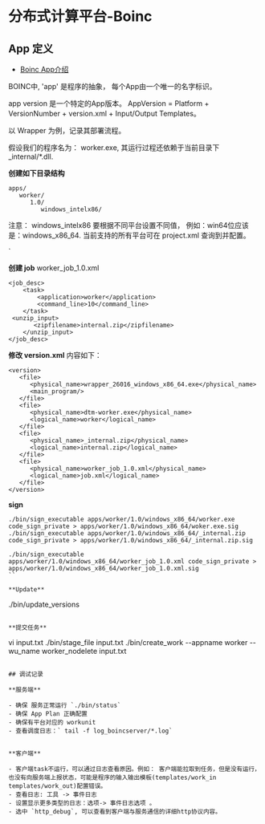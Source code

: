 # 分布式计算平台-Boinc 


## App 定义

- [Boinc App介绍](https://github.com/BOINC/boinc/wiki/BOINC-apps-(introduction))

BOINC中, 'app' 是程序的抽象， 每个App由一个唯一的名字标识。

app version 是一个特定的App版本。 AppVersion = Platform + VersionNumber + version.xml + Input/Output Templates。


以 Wrapper 为例，记录其部署流程。

假设我们的程序名为： worker.exe, 其运行过程还依赖于当前目录下 _internal/*.dll. 

**创建如下目录结构**

```
apps/
   worker/
      1.0/
         windows_intelx86/
```
注意： windows_intelx86 要根据不同平台设置不同值， 例如：win64位应该是：windows_x86_64. 当前支持的所有平台可在 project.xml 查询到并配置。

`

**创建 job**
worker_job_1.0.xml

```
<job_desc>
    <task>
        <application>worker</application>
        <command_line>10</command_line>
    </task>
 <unzip_input>
       <zipfilename>internal.zip</zipfilename>
    </unzip_input>
</job_desc>
```

**修改 version.xml**
内容如下：
```
<version>
   <file>
      <physical_name>wrapper_26016_windows_x86_64.exe</physical_name>
      <main_program/>
   </file>
   <file>
      <physical_name>dtm-worker.exe</physical_name>
      <logical_name>worker</logical_name>
   </file>
   <file>
      <physical_name>_internal.zip</physical_name>
      <logical_name>internal.zip</logical_name>
   </file>
   <file>
      <physical_name>worker_job_1.0.xml</physical_name>
      <logical_name>job.xml</logical_name>
   </file>
</version>
```

**sign**
```
./bin/sign_executable apps/worker/1.0/windows_x86_64/worker.exe code_sign_private > apps/worker/1.0/windows_x86_64/woker.exe.sig
./bin/sign_executable apps/worker/1.0/windows_x86_64/_internal.zip code_sign_private > apps/worker/1.0/windows_x86_64/_internal.zip.sig

./bin/sign_executable apps/worker/1.0/windows_x86_64/worker_job_1.0.xml code_sign_private > apps/worker/1.0/windows_x86_64/worker_job_1.0.xml.sig
``

**Update**
```
./bin/update_versions
```

**提交任务**
```
vi input.txt
./bin/stage_file input.txt
./bin/create_work --appname worker --wu_name worker_nodelete input.txt
```

## 调试记录

**服务端**

- 确保 服务正常运行 `./bin/status`
- 确保 App Plan 正确配置
- 确保有平台对应的 workunit
- 查看调度日志：` tail -f log_boincserver/*.log` 


**客户端**

- 客户端task不运行，可以通过日志查看原因。例如： 客户端能拉取到任务，但是没有运行，也没有向服务端上报状态，可能是程序的输入输出模板(templates/work_in  templates/work_out)配置错误。
- 查看日志: 工具 -> 事件日志
- 设置显示更多类型的日志：选项-> 事件日志选项 。 
- 选中 `http_debug`, 可以查看到客户端与服务通信的详细http协议内容。
